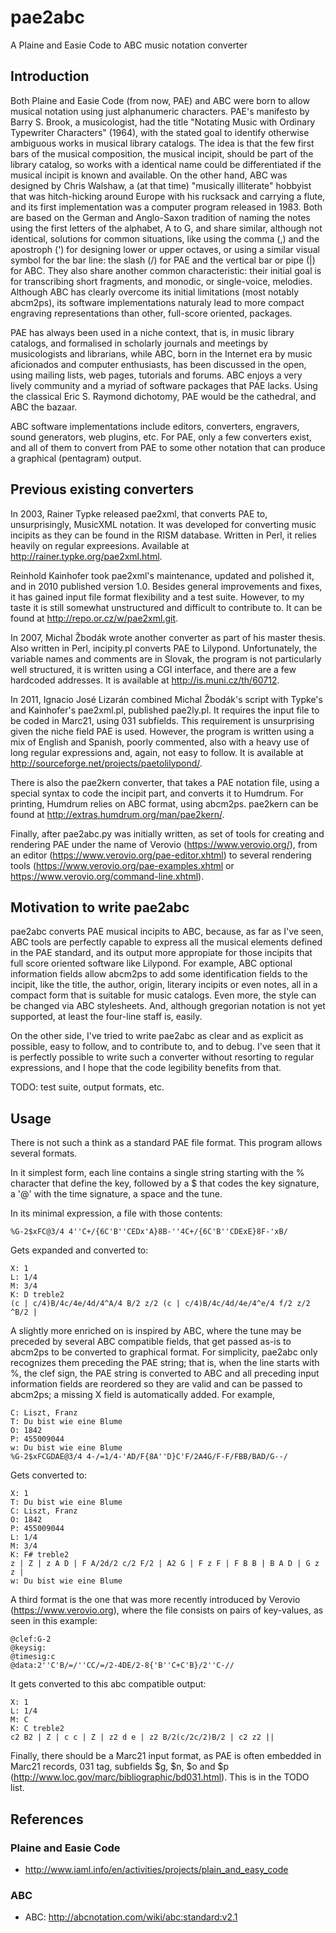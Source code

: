 # pae2abc

A Plaine and Easie Code to ABC music notation converter


## Introduction

Both Plaine and Easie Code (from now, PAE) and ABC were born to allow
musical notation using just alphanumeric characters.  PAE's manifesto
by Barry S. Brook, a musicologist, had the title "Notating Music with
Ordinary Typewriter Characters" (1964), with the stated goal to
identify otherwise ambiguous works in musical library catalogs.  The
idea is that the few first bars of the musical composition, the
musical incipit, should be part of the library catalog, so works with
a identical name could be differentiated if the musical incipit is
known and available.  On the other hand, ABC was designed by Chris
Walshaw, a (at that time) "musically illiterate" hobbyist that was
hitch-hicking around Europe with his rucksack and carrying a flute,
and its first implementation was a computer program released in 1983.
Both are based on the German and Anglo-Saxon tradition of naming the
notes using the first letters of the alphabet, A to G, and share
similar, although not identical, solutions for common situations, like
using the comma (,) and the apostroph (') for designing lower or upper
octaves, or using a similar visual symbol for the bar line: the slash
(/) for PAE and the vertical bar or pipe (|) for ABC.  They also share
another common characteristic: their initial goal is for transcribing
short fragments, and monodic, or single-voice, melodies.  Although ABC
has clearly overcome its initial limitations (most notably abcm2ps),
its software implementations naturaly lead to more compact engraving
representations than other, full-score oriented, packages.

PAE has always been used in a niche context, that is, in music library
catalogs, and formalised in scholarly journals and meetings by
musicologists and librarians, while ABC, born in the Internet era by
music aficionados and computer enthusiasts, has been discussed in the
open, using mailing lists, web pages, tutorials and forums.  ABC
enjoys a very lively community and a myriad of software packages that
PAE lacks.  Using the classical Eric S. Raymond dichotomy, PAE would
be the cathedral, and ABC the bazaar.

ABC software implementations include editors, converters, engravers,
sound generators, web plugins, etc.  For PAE, only a few converters
exist, and all of them to convert from PAE to some other notation that
can produce a graphical (pentagram) output.


## Previous existing converters

In 2003, Rainer Typke released pae2xml, that converts PAE to,
unsurprisingly, MusicXML notation.  It was developed for converting
music incipits as they can be found in the RISM database.  Written in
Perl, it relies heavily on regular expreesions.  Available at
http://rainer.typke.org/pae2xml.html.

Reinhold Kainhofer took pae2xml's maintenance, updated and polished
it, and in 2010 published version 1.0.  Besides general improvements
and fixes, it has gained input file format flexibility and a test
suite.  However, to my taste it is still somewhat unstructured and
difficult to contribute to.  It can be found at
http://repo.or.cz/w/pae2xml.git.

In 2007, Michal Žbodák wrote another converter as part of his master
thesis.  Also written in Perl, incipity.pl converts PAE to Lilypond.
Unfortunately, the variable names and comments are in Slovak, the
program is not particularly well structured, it is written using a CGI
interface, and there are a few hardcoded addresses.  It is available
at http://is.muni.cz/th/60712.

In 2011, Ignacio José Lizarán combined Michal Žbodák's script with
Typke's and Kainhofer's pae2xml.pl, published pae2ly.pl.  It requires
the input file to be coded in Marc21, using 031 subfields.  This
requirement is unsurprising given the niche field PAE is used.
However, the program is written using a mix of English and Spanish,
poorly commented, also with a heavy use of long regular expressions
and, again, not easy to follow.  It is available at
http://sourceforge.net/projects/paetolilypond/.

There is also the pae2kern converter, that takes a PAE notation file,
using a special syntax to code the incipit part, and converts it to
Humdrum.  For printing, Humdrum relies on ABC format, using abcm2ps.
pae2kern can be found at http://extras.humdrum.org/man/pae2kern/.

Finally, after pae2abc.py was initially written, as set of tools for
creating and rendering PAE under the name of Verovio
(https://www.verovio.org/), from an editor
(https://www.verovio.org/pae-editor.xhtml) to several rendering tools
(https://www.verovio.org/pae-examples.xhtml or
https://www.verovio.org/command-line.xhtml).


## Motivation to write pae2abc

pae2abc converts PAE musical incipits to ABC, because, as far as I've
seen, ABC tools are perfectly capable to express all the musical
elements defined in the PAE standard, and its output more appropiate
for those incipits that full score oriented software like Lilypond.
For example, ABC optional information fields allow abcm2ps to add some
identification fields to the incipit, like the title, the author,
origin, literary incipits or even notes, all in a compact form that is
suitable for music catalogs.  Even more, the style can be changed via
ABC stylesheets.  And, although gregorian notation is not yet
supported, at least the four-line staff is, easily.

On the other side, I've tried to write pae2abc as clear and as
explicit as possible, easy to follow, and to contribute to, and to
debug.  I've seen that it is perfectly possible to write such a
converter without resorting to regular expressions, and I hope that
the code legibility benefits from that.

TODO: test suite, output formats, etc.


## Usage

There is not such a think as a standard PAE file format.  This program
allows several formats.

In it simplest form, each line contains a single string starting with
the % character that define the key, followed by a $ that codes the
key signature, a '@' with the time signature, a space and the tune.

In its minimal expression, a file with those contents:

    %G-2$xFC@3/4 4''C+/{6C'B''CEDx'A}8B-''4C+/{6C'B''CDExE}8F-'xB/

Gets expanded and converted to:

    X: 1
    L: 1/4
    M: 3/4
    K: D treble2
    (c | c/4)B/4c/4e/4d/4^A/4 B/2 z/2 (c | c/4)B/4c/4d/4e/4^e/4 f/2 z/2 ^B/2 |

A slightly more enriched on is inspired by ABC, where the tune may be
preceded by several ABC compatible fields, that get passed as-is to
abcm2ps to be converted to graphical format.  For simplicity, pae2abc
only recognizes them preceding the PAE string; that is, when the line
starts with %, the clef sign, the PAE string is converted to ABC and
all preceding input information fields are reordered so they are valid
and can be passed to abcm2ps; a missing X field is automatically
added.  For example,

    C: Liszt, Franz
    T: Du bist wie eine Blume
    O: 1842
    P: 455009044
    w: Du bist wie eine Blume
    %G-2$xFCGDAE@3/4 4-/=1/4-'AD/F{8A''D}C'F/2A4G/F-F/FBB/BAD/G--/

Gets converted to:

    X: 1
    T: Du bist wie eine Blume
    C: Liszt, Franz
    O: 1842
    P: 455009044
    L: 1/4
    M: 3/4
    K: F# treble2
    z | Z | z A D | F A/2d/2 c/2 F/2 | A2 G | F z F | F B B | B A D | G z z |
    w: Du bist wie eine Blume

A third format is the one that was more recently introduced by Verovio
(https://www.verovio.org), where the file consists on pairs of
key-values, as seen in this example:

    @clef:G-2
    @keysig:
    @timesig:c
    @data:2''C'B/=/''CC/=/2-4DE/2-8{'B''C+C'B}/2''C-//

It gets converted to this abc compatible output:

    X: 1
    L: 1/4
    M: C
    K: C treble2
    c2 B2 | Z | c c | Z | z2 d e | z2 B/2(c/2c/2)B/2 | c2 z2 ||

Finally, there should be a Marc21 input format, as PAE is often
embedded in Marc21 records, 031 tag, subfields $g, $n, $o and $p
(http://www.loc.gov/marc/bibliographic/bd031.html).  This is in the
TODO list.


## References

### Plaine and Easie Code

* http://www.iaml.info/en/activities/projects/plain_and_easy_code

### ABC

* ABC: http://abcnotation.com/wiki/abc:standard:v2.1
